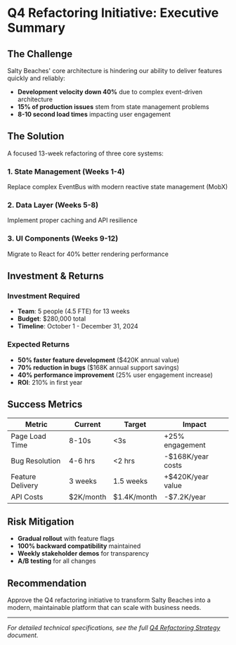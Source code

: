 # Q4 Refactoring Initiative: Executive Summary

## The Challenge

Salty Beaches' core architecture is hindering our ability to deliver features quickly and reliably:

- **Development velocity down 40%** due to complex event-driven architecture
- **15% of production issues** stem from state management problems
- **8-10 second load times** impacting user engagement

## The Solution

A focused 13-week refactoring of three core systems:

### 1. State Management (Weeks 1-4)

Replace complex EventBus with modern reactive state management (MobX)

### 2. Data Layer (Weeks 5-8)

Implement proper caching and API resilience

### 3. UI Components (Weeks 9-12)

Migrate to React for 40% better rendering performance

## Investment & Returns

### Investment Required

- **Team**: 5 people (4.5 FTE) for 13 weeks
- **Budget**: $280,000 total
- **Timeline**: October 1 - December 31, 2024

### Expected Returns

- **50% faster feature development** ($420K annual value)
- **70% reduction in bugs** ($168K annual support savings)
- **40% performance improvement** (25% user engagement increase)
- **ROI**: 210% in first year

## Success Metrics

| Metric           | Current   | Target      | Impact            |
| ---------------- | --------- | ----------- | ----------------- |
| Page Load Time   | 8-10s     | <3s         | +25% engagement   |
| Bug Resolution   | 4-6 hrs   | <2 hrs      | -$168K/year costs |
| Feature Delivery | 3 weeks   | 1.5 weeks   | +$420K/year value |
| API Costs        | $2K/month | $1.4K/month | -$7.2K/year       |

## Risk Mitigation

- **Gradual rollout** with feature flags
- **100% backward compatibility** maintained
- **Weekly stakeholder demos** for transparency
- **A/B testing** for all changes

## Recommendation

Approve the Q4 refactoring initiative to transform Salty Beaches into a modern, maintainable platform that can scale with business needs.

---

_For detailed technical specifications, see the full [Q4 Refactoring Strategy](./Q4-REFACTORING-STRATEGY.md) document._
